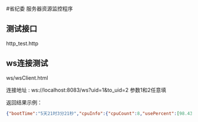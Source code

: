 #省纪委 服务器资源监控程序
## 测试接口
http_test.http
## ws连接测试
ws/wsClient.html

连接地址 :
ws://localhost:8083/ws?uid=1&to_uid=2
参数1和2任意填

返回结果示例：
```json
{"bootTime":"5天21时3分21秒","cpuInfo":{"cpuCount":8,"usePercent":[98.4375,96.875,100,100,95.38461538461539,93.75,95.3125,93.75],"totalPercent":"96.69%","mhz":"1.801GHz"},"memoryInfo":{"freeMemory":"241.21MB","totalMemory":"7.89GB","usedPercent":"97%"},"ip":"192.168.99.177","netIoInfo":{"sentSpc":"481.18KB/S","recvSpc":"22.62MB/S"}}
```